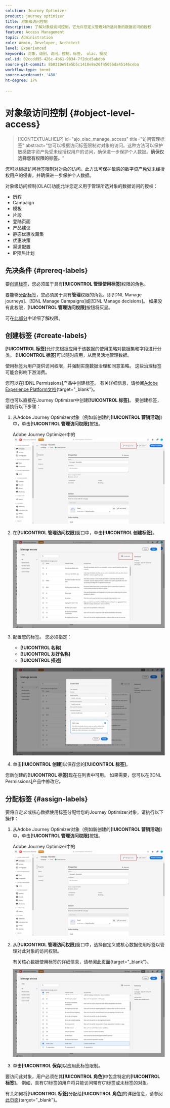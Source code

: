 ```yaml
---
solution: Journey Optimizer
product: journey optimizer
title: 对象级访问控制
description: 了解对象级访问控制，它允许您定义管理对所选对象的数据访问的授权
feature: Access Management
topic: Administration
role: Admin, Developer, Architect
level: Experienced
keywords: 对象，级别，访问，控制，标签， olac，授权
exl-id: 02ccdd95-426c-4b61-9834-7f2dcd5abdbb
source-git-commit: 8b0310e91e5b5c1418e8e26f4505bda45146ceba
workflow-type: tm+mt
source-wordcount: '480'
ht-degree: 17%

---
```


# 对象级访问控制 {#object-level-access}

>[!CONTEXTUALHELP]
>id="ajo_olac_manage_access"
>title="访问管理标签"
>abstract="您可以根据访问标签限制对对象的访问。这种方法可以保护敏感数字资产免受未经授权用户的访问，确保进一步保护个人数据。**确保仅选择您有权限的标签。**"

您可以根据访问标签限制对对象的访问。此方法可保护敏感的数字资产免受未经授权用户的侵害，并确保进一步保护个人数据。

对象级访问控制(OLAC)功能允许您定义用于管理所选对象的数据访问的授权：

* 历程
* Campaign
* 模板
* 片段
* 登陆页面
* 产品建议
* 静态优惠收藏集
* 优惠决策
* 渠道配置
* IP预热计划


## 先决条件 {#prereq-labels}

要[创建标签](#create-labels)，您必须属于具有&#x200B;**[!UICONTROL 管理使用标签]**&#x200B;权限的角色。

要能够[分配标签](#assign-labels)，您必须属于具有&#x200B;**管理**&#x200B;权限的角色，即[!DNL Manage journeys]、[!DNL Manage Campaigns]或[!DNL Manage decisions]。 如果没有此权限，**[!UICONTROL 管理访问权限]**&#x200B;按钮将灰显。

可在[此部分](../administration/permissions.md)中详细了解权限。

## 创建标签 {#create-labels}

**[!UICONTROL 标签]**&#x200B;允许您根据应用于该数据的使用策略对数据集和字段进行分类。 **[!UICONTROL 标签]**&#x200B;可以随时应用，从而灵活地管理数据。

使用标签为用户提供访问权限，并强制实施数据治理和同意策略。 这些治理标签可能会影响下游消费。

您可以在[!DNL Permissions]产品中创建标签。 有关详细信息，请参阅[Adobe Experience Platform文档](https://experienceleague.adobe.com/docs/experience-platform/access-control/abac/permissions-ui/labels.html?lang=zh-Hans){target="_blank"}。

您也可以直接在Journey Optimizer中创建&#x200B;**[!UICONTROL 标签]**。 要创建标签，请执行以下步骤：

1. 从Adobe Journey Optimizer对象（例如新创建的&#x200B;**[!UICONTROL 营销活动]**）中，单击&#x200B;**[!UICONTROL 管理访问权限]**&#x200B;按钮。

   Adobe Journey Optimizer中的![管理访问权限按钮](assets/olac_1.png)

1. 在&#x200B;**[!UICONTROL 管理访问权限]**&#x200B;窗口中，单击&#x200B;**[!UICONTROL 创建标签]**。

   ![](assets/olac_2.png)

1. 配置您的标签。 您必须指定：

   * **[!UICONTROL 名称]**
   * **[!UICONTROL 友好名称]**
   * **[!UICONTROL 描述]**

   ![标签配置字段](assets/olac_3.png)

1. 单击&#x200B;**[!UICONTROL 创建]**&#x200B;以保存您的&#x200B;**[!UICONTROL 标签]**。

您新创建的&#x200B;**[!UICONTROL 标签]**&#x200B;现在在列表中可用。 如果需要，您可以在[!DNL Permissions]产品中修改它。

## 分配标签 {#assign-labels}

要将自定义或核心数据使用标签分配给您的Journey Optimizer对象，请执行以下操作：

1. 从Adobe Journey Optimizer对象（例如新创建的&#x200B;**[!UICONTROL 营销活动]**）中，单击&#x200B;**[!UICONTROL 管理访问权限]**&#x200B;按钮。

   Adobe Journey Optimizer中的![管理访问权限按钮](assets/olac_1.png)

1. 从&#x200B;**[!UICONTROL 管理访问权限]**&#x200B;窗口中，选择自定义或核心数据使用标签以管理对此对象的访问权限。

   有关核心数据使用标签的详细信息，请参阅[此页面](https://experienceleague.adobe.com/docs/experience-platform/data-governance/labels/reference.html?lang=zh-Hans){target="_blank"}。

   ![](assets/olac_4.png)

1. 单击&#x200B;**[!UICONTROL 保存]**&#x200B;以应用此标签限制。

要访问此对象，用户必须在其&#x200B;**[!UICONTROL 角色]**&#x200B;中包含特定的&#x200B;**[!UICONTROL 标签]**。 例如，具有C1标签的用户将只能访问带有C1标签或未标签的对象。

有关如何将&#x200B;**[!UICONTROL 标签]**&#x200B;分配给&#x200B;**[!UICONTROL 角色]**&#x200B;的详细信息，请参阅[此页面](https://experienceleague.adobe.com/docs/experience-platform/access-control/abac/permissions-ui/permissions.html?lang=zh-Hans#manage-labels-for-a-role){target="_blank"}。
